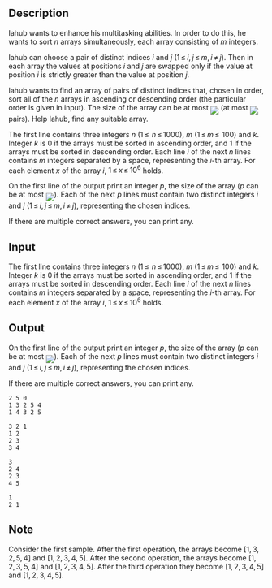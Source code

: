 ## Description

<div><p>Iahub wants to enhance his multitasking abilities. In order to do this, he wants to sort <span class="tex-span"><i>n</i></span> arrays simultaneously, each array consisting of <span class="tex-span"><i>m</i></span> integers.</p><p>Iahub can choose a pair of distinct indices <span class="tex-span"><i>i</i></span> and <span class="tex-span"><i>j</i></span> <span class="tex-span">(1 ≤ <i>i</i>, <i>j</i> ≤ <i>m</i>, <i>i</i> ≠ <i>j</i>)</span>. Then in each array the values at positions <span class="tex-span"><i>i</i></span> and <span class="tex-span"><i>j</i></span> are swapped only if the value at position <span class="tex-span"><i>i</i></span> is strictly greater than the value at position <span class="tex-span"><i>j</i></span>.</p><p>Iahub wants to find an array of pairs of distinct indices that, chosen in order, sort all of the <span class="tex-span"><i>n</i></span> arrays in ascending or descending order (the particular order is given in input). The size of the array can be at most <img align="middle" class="tex-formula" src="file://o22PF9gK.png" style="max-width: 100.0%;max-height: 100.0%;"> (at most <img align="middle" class="tex-formula" src="file://zOkBsdAy.png" style="max-width: 100.0%;max-height: 100.0%;"> pairs). Help Iahub, find any suitable array.</p></div><div class="input-specification"><p>The first line contains three integers <span class="tex-span"><i>n</i></span> <span class="tex-span">(1 ≤  <i>n</i> ≤ 1000)</span>, <span class="tex-span"><i>m</i></span> <span class="tex-span">(1 ≤ <i>m</i> ≤  100)</span> and <span class="tex-span"><i>k</i></span>. Integer <span class="tex-span"><i>k</i></span> is <span class="tex-span">0</span> if the arrays must be sorted in ascending order, and <span class="tex-span">1</span> if the arrays must be sorted in descending order. Each line <span class="tex-span"><i>i</i></span> of the next <span class="tex-span"><i>n</i></span> lines contains <span class="tex-span"><i>m</i></span> integers separated by a space, representing the <span class="tex-span"><i>i</i></span>-th array. For each element <span class="tex-span"><i>x</i></span> of the array <span class="tex-span"><i>i</i></span>, <span class="tex-span">1 ≤ <i>x</i> ≤ 10<sup class="upper-index">6</sup></span> holds.</p></div><div class="output-specification"><p>On the first line of the output print an integer <span class="tex-span"><i>p</i></span>, the size of the array (<span class="tex-span"><i>p</i></span> can be at most <img align="middle" class="tex-formula" src="file://239Rxui3.png" style="max-width: 100.0%;max-height: 100.0%;">). Each of the next <span class="tex-span"><i>p</i></span> lines must contain two distinct integers <span class="tex-span"><i>i</i></span> and <span class="tex-span"><i>j</i></span> <span class="tex-span">(1 ≤ <i>i</i>, <i>j</i> ≤ <i>m</i>, <i>i</i> ≠ <i>j</i>)</span>, representing the chosen indices.</p><p>If there are multiple correct answers, you can print any.</p></div>

## Input

<p>The first line contains three integers <span class="tex-span"><i>n</i></span> <span class="tex-span">(1 ≤  <i>n</i> ≤ 1000)</span>, <span class="tex-span"><i>m</i></span> <span class="tex-span">(1 ≤ <i>m</i> ≤  100)</span> and <span class="tex-span"><i>k</i></span>. Integer <span class="tex-span"><i>k</i></span> is <span class="tex-span">0</span> if the arrays must be sorted in ascending order, and <span class="tex-span">1</span> if the arrays must be sorted in descending order. Each line <span class="tex-span"><i>i</i></span> of the next <span class="tex-span"><i>n</i></span> lines contains <span class="tex-span"><i>m</i></span> integers separated by a space, representing the <span class="tex-span"><i>i</i></span>-th array. For each element <span class="tex-span"><i>x</i></span> of the array <span class="tex-span"><i>i</i></span>, <span class="tex-span">1 ≤ <i>x</i> ≤ 10<sup class="upper-index">6</sup></span> holds.</p>

## Output

<p>On the first line of the output print an integer <span class="tex-span"><i>p</i></span>, the size of the array (<span class="tex-span"><i>p</i></span> can be at most <img align="middle" class="tex-formula" src="file://239Rxui3.png" style="max-width: 100.0%;max-height: 100.0%;">). Each of the next <span class="tex-span"><i>p</i></span> lines must contain two distinct integers <span class="tex-span"><i>i</i></span> and <span class="tex-span"><i>j</i></span> <span class="tex-span">(1 ≤ <i>i</i>, <i>j</i> ≤ <i>m</i>, <i>i</i> ≠ <i>j</i>)</span>, representing the chosen indices.</p><p>If there are multiple correct answers, you can print any.</p>





```input1
2 5 0
1 3 2 5 4
1 4 3 2 5

```




```input2
3 2 1
1 2
2 3
3 4

```




```output1
3
2 4
2 3
4 5

```




```output2
1
2 1

```



## Note

<p>Consider the first sample. After the first operation, the arrays become <span class="tex-span">[1, 3, 2, 5, 4]</span> and <span class="tex-span">[1, 2, 3, 4, 5]</span>. After the second operation, the arrays become <span class="tex-span">[1, 2, 3, 5, 4]</span> and <span class="tex-span">[1, 2, 3, 4, 5]</span>. After the third operation they become <span class="tex-span">[1, 2, 3, 4, 5]</span> and <span class="tex-span">[1, 2, 3, 4, 5]</span>.</p>
